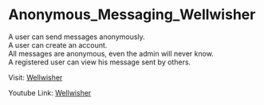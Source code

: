 # Anonymous_Messaging_Wellwisher
<p>
A user can send messages anonymously.<br>
A user can create an account.<br>
All messages are anonymous, even the admin will never know.<br>
A registered user can view his message sent by others.<br>
</p>
Visit: <a href="http://wellwisher.lotif1612.xyz">Wellwisher</a>

Youtube Link: <a href='https://www.youtube.com/watch?v=2s6aflATWRw&t=20s'>Wellwisher</a>

